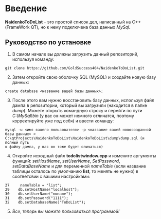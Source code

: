 # Введение
__NaidenkoToDoList__ - это простой список дел, написанный на С++ (FrameWork QT), но к нему подключена база данных _MySql_.
## Руководство по установке
1) В самом начале вы должны загрузить данный репозиторий, используя команду:
~~~
git clone https://github.com/GoldSuccess404/NaidenkoToDoList.git
~~~
2) Затем откройте свою оболочку SQL (MySQL) и создайте новую базу данных:
~~~
create database <название вашей базы данных>;
~~~
3) После этого вам нужно восстановить базу данных, используя файл дампа в репозитории, который вы загрузили (находится в папке _dump_). Можете открыть командную
строку и перейти по пути _C:\MySql\bin_ (у вас он может немного отличатся, поэтому корректируйте уже под себя) и ввести команду:
~~~
mysql -u <имя вашего пользователя> -p <название вашей новосозданной базы данных> < C:\qtProjects\NaidenkoToDoList\NaidenkoToDoList\dump\dump.sql (и полный путь
к файлу дампа, у вас он тоже будет оличаться)
~~~
4) Откройте исходный файл __todolistwindow.cpp__ и измените аргументы функций: _setHostName_, _setUserName_, _SetPassword_, _setDataBaseName_ и для переменной _nameTable_
(если название таблицы осталось по умолчанию __list__, то менять не нужно) в соответсвии с вашими настройками:
~~~
27     nameTable = "list";
29    db.setHostName("localhost");
30    db.setUserName("noname");
31    db.setPassword("1111");
32    db.setDatabaseName("ToDoList");
~~~
5) _Все, теперь вы можете пользоваться программой!_
